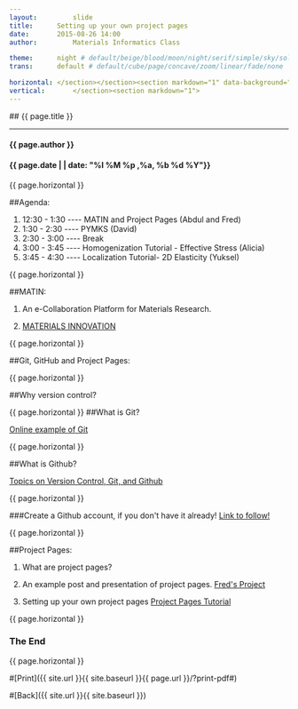 ```yaml
---
layout:     	slide
title:     	Setting up your own project pages
date:      	2015-08-26 14:00 
author:     	Materials Informatics Class

theme:		night # default/beige/blood/moon/night/serif/simple/sky/solarized
trans:		default # default/cube/page/concave/zoom/linear/fade/none

horizontal:	</section></section><section markdown="1" data-background="http://matin-hub.github.io/project-pages/img/slidebackground.png"><section markdown="1">
vertical:		</section><section markdown="1">
---
```

<section markdown="1" data-background="http://matin-hub.github.io/project-pages/img/slidebackground.png"><section markdown="1">
## {{ page.title }}

<hr>

#### {{ page.author }}

#### {{ page.date | | date: "%I %M %p ,%a, %b %d %Y"}}

<!-- Start Writing Below in Markdown -->

<!--## F11 to Fullscreen!
 <img src="https://ahafeez7.github.io/project-pages/img/data.jpeg"> 
<img src="https://matin-hub.github.io/project-pages/img//home-bg.jpg"> -->


{{ page.horizontal }}

##Agenda:

1. 12:30 - 1:30   ---- MATIN and Project Pages (Abdul and Fred)
2. 1:30 - 2:30     ---- PYMKS (David)
3. 2:30 - 3:00    ---- Break 
4. 3:00 - 3:45    ---- Homogenization Tutorial - Effective Stress (Alicia)
5. 3:45 - 4:30    ---- Localization Tutorial- 2D Elasticity (Yuksel) 

{{ page.horizontal }}

##MATIN:

1. An e-Collaboration Platform for Materials Research.

2. [MATERIALS INNOVATION](http://matin-hub.github.io/materialsinnovation.github.io/)

{{ page.horizontal }}

##Git, GitHub and Project Pages:

{{ page.horizontal }}

##Why version control?

{{ page.horizontal }}
##What is Git?

[Online example of Git](https://try.github.io/levels/1/challenges/7)

{{ page.horizontal }}

##What is Github?

[Topics on Version Control, Git, and Github](http://rcui9.github.io/Labs/lab1/2015/01/09/Lab-1.html)

{{ page.horizontal }}

###Create a Github account, if you don't have it already!
[Link to follow!](https://github.com/join)

{{ page.horizontal }}

##Project Pages:

1. What are project pages?

2. An example post and presentation of project pages.
[Fred's Project](http://fredhohman.com/grain-growth)

3. Setting up your own project pages
[Project Pages Tutorial](http://matin-hub.github.io/ppguide/installation)

{{ page.horizontal }}

# The End

<!-- End Here -->
{{ page.horizontal }}

#[Print]({{ site.url }}{{ site.baseurl }}{{ page.url }}/?print-pdf#)

#[Back]({{ site.url }}{{ site.baseurl }})

</section></section>

